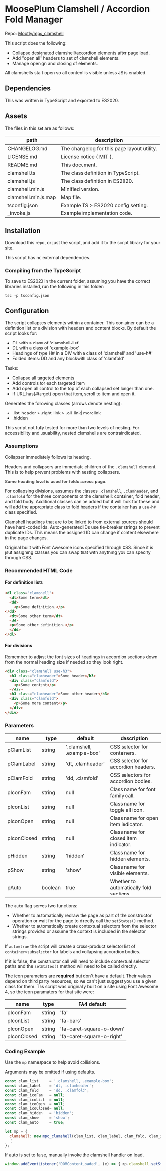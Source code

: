 # MoosePlum Clamshell / Accordion Fold Manager

Repo: [Mootly/mpc_clamshell](https://github.com/Mootly/mpc_clamshell)

This script does the following:

- Collapse designated clamshell/accordion elements after page load.
- Add "open all" headers to set of clamshell elements.
- Manage openign and closing of elements.

All clamshells start open so all content is visible unless JS is enabled.

## Dependencies

This was written in TypeScript and exported to ES2020.

## Assets

The files in this set are as follows:

| path                 | description                                        |
| -------------------- | -------------------------------------------------- |
| CHANGELOG.md         | The changelog for this page layout utility.        |
| LICENSE.md           | License notice ( [MIT](https://mit-license.org) ). |
| README.md            | This document.                                     |
| clamshell.ts         | The class definition in TypeScript.                |
| clamshell.js         | The class definition in ES2020.                    |
| clamshell.min.js     | Minified version.                                  |
| clamshell.min.js.map | Map file.                                          |
| tsconfig.json        | Example TS > ES2020 config setting.                |
| _invoke.js           | Example implementation code.                       |

## Installation

Download this repo, or just the script, and add it to the script library for your site.

This script has no external dependencies.

### Compiling from the TypeScript

To save to ES2020 in the current folder, assuming you have the correct libraries installed, run the following in this folder:

`tsc -p tsconfig.json`

## Configuration

The script collapses elements within a container. This container can be a definition list or a division with headers and ocntent blocks. By default the script looks for:

- DL with a class of 'clamshell-list'
- DL with a class of 'example-box'
- Headings of type H# in a DIV with a class of 'clamshell' and 'use-h#'
- Folded items: DD and any blockwith class of 'clamfold'

Tasks:

- Collapse all targeted elements
- Add controls for each targeted item
- Add open all control to the top of each collapsed set longer than one.
- If URL.has(#target) open that item, scroll to item and open it.

Generates the following classes (arrows denote nesting):

- .list-header > .right-link > .all-link|.morelink
- .hidden

This script not fully tested for more than two levels of nesting. For accessibility and usuability, nested clamshells are contraindicated.

### Assumptions

Collapser immediately follows its heading.

Headers and collapsers are immediate children of the `.clamshell` element. This is to help prevent problems with nesting collapsers.

Same heading level is used for folds across page.

For collapsing divisions, assumes the classes `.clamshell`, `.clamheader`, and `.clamfold` for the three components of the clamshell: container, fold header, and fold body. Additional classes can be added but it will look for these and will add the appropriate class to fold headers if the container has a `use-h#` class specified.

Clamshell headings that are to be linked to from external sources should have hard-coded Ids. Auto-generated IDs use tie-breaker strings to prevent duplicate IDs. This means the assigned ID can change if content elsewhere in the page changes.

Original built with Font Awesome icons specified through CSS. Since it is jsut assigning classes you can swap that with anything you can specify through CSS.

### Recommended HTML Code

#### For definition lists

```html
<dl class="clamshell">
  <dt>Some term</dt>
  <dd>
    <p>Some definition.</p>
</dd>
  <dt>Some other term</dt>
  <dd>
  <p>Some other definition.</p>
  </dd>
</dl>
```

#### For divisions

Remember to adjust the font sizes of headings in accordion sections down from the normal heading size if needed so they look right.

```html
<div class="clamshell use-h3">
  <h3 class="clamheader">Some header</h3>
  <div class="clamfold">
    <p>Some content</p>
  </div>
  <h3 class="clamheader">Some other header</h3>
  <div class="clamfold">
    <p>Some more content</p>
  </div>
</div>
```

### Parameters

| name        | type    | default                    | description                             |
| ----------- | ------- | -------------------------- | --------------------------------------- |
| pClamList   | string  | '.clamshell, .example-box' | CSS selector for containers.            |
| pClamLabel  | string  | 'dt, .clamheader'          | CSS selector for accordion headers.     |
| pClamFold   | string  | 'dd, .clamfold'            | CSS selectors for accordion bodies.     |
| pIconFam    | string  | null                       | Class name for font family call.        |
| pIconList   | string  | null                       | Class name for toggle all icon.         |
| pIconOpen   | string  | null                       | Class name for open item indicator.     |
| pIconClosed | string  | null                       | Class name for closed item indicator.   |
| pHidden     | string  | 'hidden'                   | Class name for hidden elements.         |
| pShow       | string  | 'show'                     | Class name for visible elements.        |
| pAuto       | boolean | true                       | Whether to automatically fold sections. |

The `auto` flag serves two functions:

- Whether to automatically redraw the page as part of the constructor operation or wait for the page to directly call the `setStates()` method.
- Whether to automatically create contextual selectors from the selector strings provided or assume the context is included in the selector strings.

If `auto=true` the script will create a cross-product selector list of `container>subselector` for labels and collapsing accordion bodies.

If it is false, the constructor call will need to include contextual selector paths and the `setStates()` method will need to be called directly.

The icon parameters are **required** but don't have a default. Their values depend on third party resources, so we can't just suggest you use a given class for them. Ths script was originally built on a site using Font Awesome 4, so the icon paramaters for that site were:

| name        | type   | FA4 default               |
| ----------- | ------ | ------------------------- |
| pIconFam    | string | 'fa'                      |
| pIconList   | string | 'fa-bars'                 |
| pIconOpen   | string | 'fa-caret-square-o-down'  |
| pIconClosed | string | 'fa-caret-square-o-right' |

### Coding Example

Use the `mp` namespace to help avoid collisions.

Arguments may be omitted if using defaults.

```js
const clam_list     = '.clamshell, .example-box';
const clam_label    = 'dt, .clamheader';
const clam_fold     = 'dd, .clamfold';
const clam_icoFam   = null;
const clam_icoList  = null;
const clam_icoOpen  = null;
const clam_icoClosed= null;
const clam_hidden   = 'hidden';
const clam_show     = 'show';
const clam_auto     = true;

let mp = {
  clamshell: new mpc_clamshell(clam_list, clam_label, clam_fold, clam_icoFam, clam_icoList, clam_icoOpen, clam_icoClosed, clam_hidden, clam_show, clam_auto),
  ⋮
};
```

If auto is set to false, manually invoke the clamshell handler on load.

```js
window.addEventListener('DOMContentLoaded', (e) => { mp.clamshell.setState(); });
```
